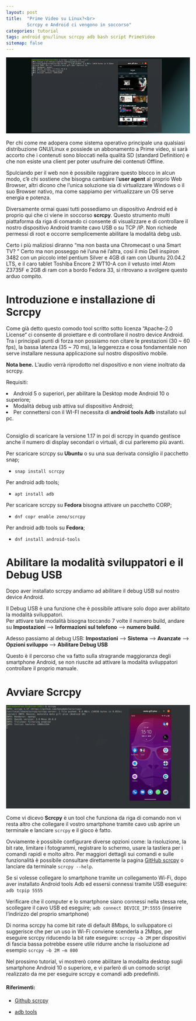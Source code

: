 ```yaml
---
layout: post
title:  "Prime Video su Linux?<br>
        Scrcpy e Android ci vengono in soccorso" 
categories: tutorial
tags: android gnu/linux scrcpy adb bash script PrimeVideo
sitemap: false
---
```


<img src="/assets/tutorial/tutorial3/top.jpg" alt="Scrcpy tools" class="img-centrata" oncontextmenu="return false;" />

Per chi come me adopera come sistema operativo principale una qualsiasi distribuzione GNU/Linux e possiede un abbonamento a Prime video, si sarà accorto che i contenuti sono bloccati nella qualità SD (standard Definition) e che non esiste una client per poter usufruire dei contenuti Offline.

Spulciando per il web non è possibile raggirare questo blocco in alcun modo, c’è chi sostiene che bisogna cambiare l’**user agent** al proprio Web Browser, altri dicono che l’unica soluzione sia di virtualizzare Windows o il suo Browser nativo, ma come sappiamo per virtualizzare un OS serve energia e potenza.

Diversamente ormai quasi tutti possediamo un dispositivo Android ed è proprio qui che ci viene in soccorso **scrcpy**. Questo strumento multi piattaforma da riga di comando ci consente di visualizzare e di controllare il nostro dispositivo Android tramite cavo USB o su TCP /IP. Non richiede permessi di root e occorre semplicemente abilitare la modalità debg usb.

Certo i più maliziosi diranno “ma non basta una Chromecast o una Smart TV? ” Certo ma non posseggo né l’una né l’altra, così il mio Dell inspiron 3482 con un piccolo intel pentium Silver e 4GB di ram con Ubuntu 20.04.2 LTS, e il caro tablet Toshiba Encore 2 WT10-A con il vetusto intel Atom Z3735F e 2GB di ram con a bordo Fedora 33, si ritrovano a svolgere questo arduo compito.

<h1> Introduzione e installazione di Scrcpy</h1>

Come già detto questo comodo tool scritto sotto licenza “Apache-2.0 License“ ci consente di proiettare e di controllare il nostro device Android. <br>
Tra i principali punti di forza non possiamo non citare le prestazioni (30 ~ 60 fps), la bassa latenza (35 ~ 70 ms), la leggerezza e cosa fondamentale non serve installare nessuna applicazione sul nostro dispositivo mobile.

**Nota bene.** L’audio verrà riprodotto nel dispositivo e non viene inoltrato da scrcpy.

Requisiti:

<li> Android 5 o superiori, per abilitare la Desktop mode Android 10 o superiore;</li>
<li> Modalità debug usb attiva sul dispositivo Android;</li>
<li> Per connettersi con il WI-FI necessita di <strong>android tools Adb</strong> installato sul pc. </li>

<br>Consiglio di scaricare la versione 1.17 in poi di scrcpy in quando gestisce anche il numero di display secondari o virtuali, di cui parleremo più avanti.

Per scaricare scrcpy su **Ubuntu** o su una sua derivata consiglio il pacchetto snap;
- `snap install scrcpy`

Per android adb tools;
- ` apt install adb `

Per scaricare scrcpy su **Fedora** bisogna attivare un pacchetto CORP;
- `dnf copr enable zeno/scrcpy`

Per android adb tools su **Fedora**;
- `dnf install android-tools`  

<h1> Abilitare la modalità sviluppatori e il Debug USB </h1>

Dopo aver installato scrcpy andiamo ad abilitare il debug USB sul nostro device Android.

Il Debug USB è una funzione che è possibile attivare solo dopo aver abilitato la modalità sviluppatori. <br>
Per attivare tale modalità bisogna toccando 7 volte il numero build, andare su **Impostazioni** --> **Informazioni sul telefono** --> **numero build**.

Adesso passiamo al debug USB: **Impostazioni** --> **Sistema** --> **Avanzate** --> **Opzioni sviluppo** --> **Abilitare Debug USB**

Questo è il percorso che va fatto sulla stragrande maggioranza degli smartphone Android, se non riuscite ad attivare la modalità sviluppatori controllare il proprio manuale.

<h1> Avviare Scrcpy </h1>
<img src="/assets/tutorial/tutorial3/Schermata da 2021-03-27 15-11-40.png" alt="Scrcpy" class="img-centrata" oncontextmenu="return false;" />


Come vi dicevo **Scrcpy** è un tool che funziona da riga di comando non vi resta altro che collegare il vostro smartphone tramite cavo usb aprire un terminale e lanciare `scrcpy` e il gioco è fatto.

Ovviamente è possibile configurare diverse opzioni come: la risoluzione, la bit rate, limitare i fotogrammi, registrare lo schermo, usare la tastiera per i comandi rapidi e molto altro. Per maggiori dettagli sui comandi e sulle funzionalità è possibile consultare direttamente la pagina [GitHub scrcpy] o lanciare da terminale `scrcpy --help`.

Se si volesse collegare lo smartphone tramite un collegamento Wi-Fi, dopo aver installato Android tools Adb ed essersi connessi tramite USB eseguire:
`adb tcpip 5555`

Verificare che il computer e lo smartphone siano connessi nella stessa rete, scollegare il cavo USB ed eseguire;
`adb connect DEVICE_IP:5555` (inserire l’indirizzo del proprio smartphone)

Di norma scrcpy ha come bit rate di default 8Mbps, lo sviluppatore ci suggerisce che per un uso in Wi-Fi conviene scenderla a 2Mbps, per eseguire scrcpy riducendo la bit rate eseguire:
`scrcpy –b 2M` per dispositivi di fascia bassa potrebbe essere utile ridurre anche la risoluzione ad esempio  `scrcpy –b 2M –m 800`

Nel prossimo tutorial, vi mostrerò come abilitare la modalita desktop sugli smartphone Android 10 o superiore, e vi parlerò di un comodo script realizzato da me per eseguire scrcpy e comandi adb predefiniti.

#### Riferimenti:

- [Github scrcpy]

- [adb tools]

[GitHub scrcpy]: https://github.com/Genymobile/scrcpy
[adb tools]: https://developer.android.com/studio/command-line/adb
